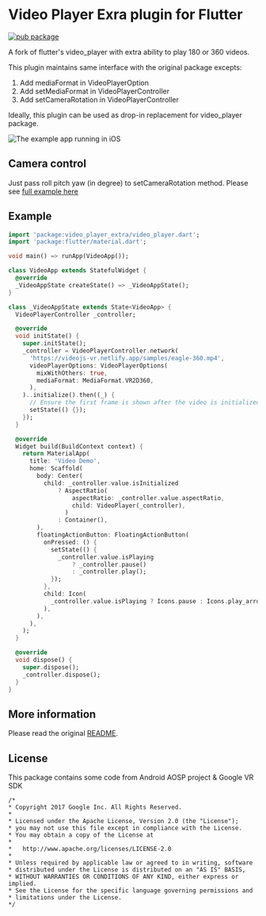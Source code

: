 # Video Player Exra plugin for Flutter

[![pub package](https://img.shields.io/pub/v/video_player_extra.svg)](https://pub.dev/packages/video_player_extra)

A fork of flutter's video_player with extra ability to play 180 or 360 videos.

This plugin maintains same interface with the original package excepts:
1. Add mediaFormat in VideoPlayerOption
2. Add setMediaFormat in VideoPlayerController
3. Add setCameraRotation in VideoPlayerController

Ideally, this plugin can be used as drop-in replacement for video_player package.


![The example app running in iOS](https://github.com/Eittipat/plugins/blob/video_player_360/packages/video_player/video_player/doc/demo360.gif?raw=true)

## Camera control

Just pass roll pitch yaw (in degree) to setCameraRotation method. Please see [full example here](https://github.com/Eittipat/plugins/blob/video_player_360/packages/video_player/video_player/example/lib/main.dart)

## Example

```dart
import 'package:video_player_extra/video_player.dart';
import 'package:flutter/material.dart';

void main() => runApp(VideoApp());

class VideoApp extends StatefulWidget {
  @override
  _VideoAppState createState() => _VideoAppState();
}

class _VideoAppState extends State<VideoApp> {
  VideoPlayerController _controller;

  @override
  void initState() {
    super.initState();
    _controller = VideoPlayerController.network(
      'https://videojs-vr.netlify.app/samples/eagle-360.mp4',
      videoPlayerOptions: VideoPlayerOptions(
        mixWithOthers: true,
        mediaFormat: MediaFormat.VR2D360,
      ),
    )..initialize().then((_) {
      // Ensure the first frame is shown after the video is initialized, even before the play button has been pressed.
      setState(() {});
    });
  }

  @override
  Widget build(BuildContext context) {
    return MaterialApp(
      title: 'Video Demo',
      home: Scaffold(
        body: Center(
          child: _controller.value.isInitialized
              ? AspectRatio(
                  aspectRatio: _controller.value.aspectRatio,
                  child: VideoPlayer(_controller),
                )
              : Container(),
        ),
        floatingActionButton: FloatingActionButton(
          onPressed: () {
            setState(() {
              _controller.value.isPlaying
                  ? _controller.pause()
                  : _controller.play();
            });
          },
          child: Icon(
            _controller.value.isPlaying ? Icons.pause : Icons.play_arrow,
          ),
        ),
      ),
    );
  }

  @override
  void dispose() {
    super.dispose();
    _controller.dispose();
  }
}
```

## More information
Please read the original [README](https://pub.dev/packages/video_player).


## License
This package contains some code from Android AOSP project & Google VR SDK

```
/*
* Copyright 2017 Google Inc. All Rights Reserved.
*
* Licensed under the Apache License, Version 2.0 (the "License");
* you may not use this file except in compliance with the License.
* You may obtain a copy of the License at
*
*   http://www.apache.org/licenses/LICENSE-2.0
*
* Unless required by applicable law or agreed to in writing, software
* distributed under the License is distributed on an "AS IS" BASIS,
* WITHOUT WARRANTIES OR CONDITIONS OF ANY KIND, either express or implied.
* See the License for the specific language governing permissions and
* limitations under the License.
*/
```